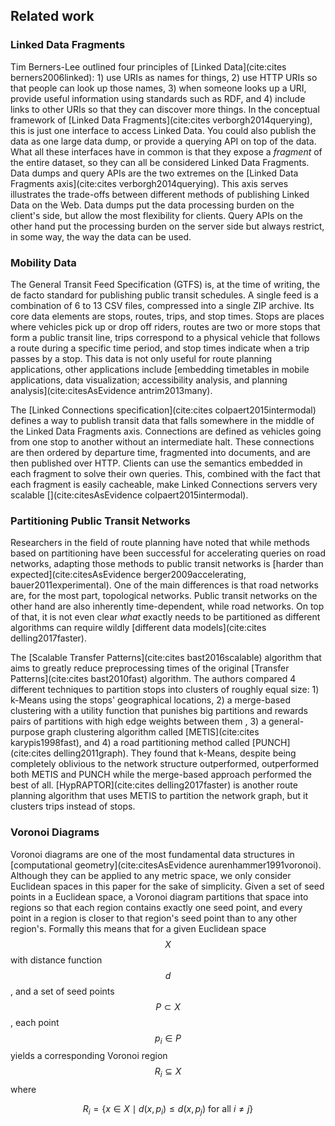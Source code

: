 ## Related work

### Linked Data Fragments

Tim Berners-Lee outlined four principles of [Linked Data](cite:cites berners2006linked): 1) use URIs as names for things, 2) use HTTP URIs so that people can look up those names, 3) when someone looks up a URI, provide useful information using standards such as RDF, and 4) include links to other URIs so that they can discover more things. In the conceptual framework of [Linked Data Fragments](cite:cites verborgh2014querying), this is just one interface to access Linked Data. You could also publish the data as one large data dump, or provide a querying API on top of the data. What all these interfaces have in common is that they expose a _fragment_ of the entire dataset, so they can all be considered Linked Data Fragments. Data dumps and query APIs are the two extremes on the [Linked Data Fragments axis](cite:cites verborgh2014querying). This axis serves illustrates the trade-offs between different methods of publishing Linked Data on the Web. Data dumps put the data processing burden on the client's side, but allow the most flexibility for clients. Query APIs on the other hand put the processing burden on the server side but always restrict, in some way, the way the data can be used. 

### Mobility Data

The General Transit Feed Specification (GTFS) is, at the time of writing, the de facto standard for publishing public transit schedules. A single feed is a combination of 6 to 13 CSV files, compressed into a single ZIP archive. Its core data elements are stops, routes, trips, and stop times. Stops are places where vehicles pick up or drop off riders, routes are two or more stops that form a public transit line, trips correspond to a physical vehicle that follows a route during a specific time period, and stop times indicate when a trip passes by a stop. This data is not only useful for route planning applications, other applications include [embedding timetables in mobile applications, data visualization; accessibility analysis, and planning analysis](cite:citesAsEvidence antrim2013many).

The [Linked Connections specification](cite:cites colpaert2015intermodal) defines a way to publish transit data that falls somewhere in the middle of the Linked Data Fragments axis. Connections are defined as vehicles going from one stop to another without an intermediate halt. These connections are then ordered by departure time, fragmented into documents, and are then published over HTTP. Clients can use the semantics embedded in each fragment to solve their own queries. This, combined with the fact that each fragment is easily cacheable, make Linked Connections servers very scalable [](cite:citesAsEvidence colpaert2015intermodal). 

### Partitioning Public Transit Networks

Researchers in the field of route planning have noted that while methods based on partitioning have been successful for accelerating queries on road networks, adapting those methods to public transit networks is [harder than expected](cite:citesAsEvidence berger2009accelerating, bauer2011experimental). One of the main differences is that road networks are, for the most part, topological networks. Public transit networks on the other hand are also inherently time-dependent, while road networks. On top of that, it is not even clear _what_ exactly needs to be partitioned as different algorithms can require wildly [different data models](cite:cites delling2017faster). 

The [Scalable Transfer Patterns](cite:cites bast2016scalable) algorithm that aims to greatly reduce preprocessing times of the original [Transfer Patterns](cite:cites bast2010fast) algorithm. The authors compared 4 different techniques to partition stops into clusters of roughly equal size: 1) k-Means using the stops' geographical locations, 2) a merge-based clustering with a utility function that punishes big partitions and rewards pairs of partitions with high edge weights between them , 3) a general-purpose graph clustering algorithm called [METIS](cite:cites karypis1998fast), and 4) a road partitioning method called [PUNCH](cite:cites delling2011graph). They found that k-Means, despite being completely oblivious to the network structure outperformed, outperformed both METIS and PUNCH while the merge-based approach performed the best of all. [HypRAPTOR](cite:cites delling2017faster) is another route planning algorithm that uses METIS to partition the network graph, but it clusters trips instead of stops. 

### Voronoi Diagrams

Voronoi diagrams are one of the most fundamental data structures in [computational geometry](cite:citesAsEvidence aurenhammer1991voronoi). Although they can be applied to any metric space, we only consider Euclidean spaces in this paper for the sake of simplicity. Given a set of seed points in a Euclidean space, a Voronoi diagram partitions that space into regions so that each region contains exactly one seed point, and every point in a region is closer to that region's seed point than to any other region's. Formally this means that for a given Euclidean space $$X$$ with distance function $$d$$, and a set of seed points $$P \subset X$$, each point $$p_i \in P$$ yields a corresponding Voronoi region $$R_i \subseteq X$$ where 

$$ R_i = \{ x \in X \mid d(x, p_i) \leq d(x, p_j) \text{ for all } i \neq j  \}$$

